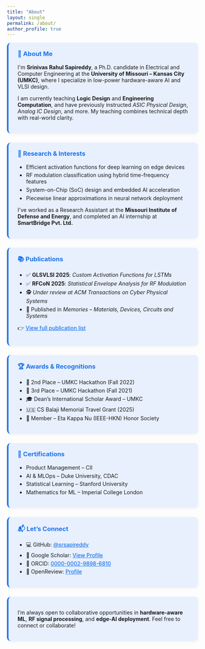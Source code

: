 ```yaml
---
title: "About"
layout: single
permalink: /about/
author_profile: true
---
```


<style>
:root {
  --blue: #1a73e8;
  --lightblue: #e8f0fe;
  --border-radius: 10px;
  --shadow: 0 2px 8px rgba(0, 0, 0, 0.05);
}

.about-section {
  border-left: 4px solid var(--blue);
  background: var(--lightblue);
  padding: 1.2rem 1.5rem;
  margin-bottom: 1.5rem;
  border-radius: var(--border-radius);
  box-shadow: var(--shadow);
}

.about-section h3 {
  margin-top: 0;
  color: var(--blue);
}

.about-section ul {
  padding-left: 1.4rem;
}

.about-section li {
  margin-bottom: 0.3rem;
}

a {
  color: var(--blue);
  font-weight: 500;
}

a:hover {
  text-decoration: underline;
}
</style>

<div class="about-section">
<h3>👋 About Me</h3>
<p>
I'm <strong>Srinivas Rahul Sapireddy</strong>, a Ph.D. candidate in Electrical and Computer Engineering at the <strong>University of Missouri – Kansas City (UMKC)</strong>, where I specialize in low-power hardware-aware AI and VLSI design.
</p>
<p>
I am currently teaching <strong>Logic Design</strong> and <strong>Engineering Computation</strong>, and have previously instructed <em>ASIC Physical Design</em>, <em>Analog IC Design</em>, and more. My teaching combines technical depth with real-world clarity.
</p>
</div>

<div class="about-section">
<h3>🧠 Research & Interests</h3>
<ul>
  <li>Efficient activation functions for deep learning on edge devices</li>
  <li>RF modulation classification using hybrid time-frequency features</li>
  <li>System-on-Chip (SoC) design and embedded AI acceleration</li>
  <li>Piecewise linear approximations in neural network deployment</li>
</ul>
<p>
I've worked as a Research Assistant at the <strong>Missouri Institute of Defense and Energy</strong>, and completed an AI internship at <strong>SmartBridge Pvt. Ltd.</strong>
</p>
</div>

<div class="about-section">
<h3>📚 Publications</h3>
<ul>
  <li>✅ <strong>GLSVLSI 2025</strong>: <em>Custom Activation Functions for LSTMs</em></li>
  <li>✅ <strong>RFCoN 2025</strong>: <em>Statistical Envelope Analysis for RF Modulation</em></li>
  <li>🕵️ <em>Under review at ACM Transactions on Cyber Physical Systems</em></li>
  <li>📖 Published in <em>Memories – Materials, Devices, Circuits and Systems</em></li>
</ul>
<p>👉 <a href="/publications/">View full publication list</a></p>
</div>

<div class="about-section">
<h3>🏆 Awards & Recognitions</h3>
<ul>
  <li>🥈 2nd Place – UMKC Hackathon (Fall 2022)</li>
  <li>🥉 3rd Place – UMKC Hackathon (Fall 2021)</li>
  <li>🎓 Dean’s International Scholar Award – UMKC</li>
  <li>🇺🇸 CS Balaji Memorial Travel Grant (2025)</li>
  <li>🏅 Member – Eta Kappa Nu (IEEE-HKN) Honor Society</li>
</ul>
</div>

<div class="about-section">
<h3>📜 Certifications</h3>
<ul>
  <li>Product Management – CII</li>
  <li>AI & MLOps – Duke University, CDAC</li>
  <li>Statistical Learning – Stanford University</li>
  <li>Mathematics for ML – Imperial College London</li>
</ul>
</div>

<div class="about-section">
<h3>📬 Let’s Connect</h3>
<ul>
  <li>💻 GitHub: <a href="https://github.com/srsapireddy" target="_blank">@srsapireddy</a></li>
  <li>📖 Google Scholar: <a href="https://scholar.google.com/citations?user=08fgpdIAAAAJ&hl=en" target="_blank">View Profile</a></li>
  <li>🧬 ORCID: <a href="https://orcid.org/0000-0002-9898-6810" target="_blank">0000-0002-9898-6810</a></li>
  <li>📝 OpenReview: <a href="https://openreview.net/profile?id=~Srinivas_Rahul_Sapireddy1" target="_blank">Profile</a></li>
</ul>
</div>

<div class="about-section">
<p>I’m always open to collaborative opportunities in <strong>hardware-aware ML</strong>, <strong>RF signal processing</strong>, and <strong>edge-AI deployment</strong>. Feel free to connect or collaborate!</p>
</div>
